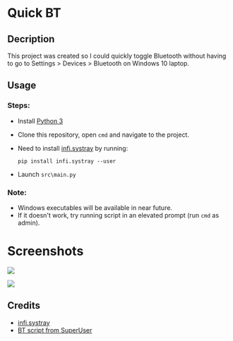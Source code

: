 # Quick BT

## Decription
This project was created so I could quickly toggle Bluetooth without having to go to Settings > Devices > Bluetooth
on Windows 10 laptop.

## Usage

### Steps:

- Install [Python 3](https://python.org/) 

- Clone this repository, open `cmd` and navigate to the project.

- Need to install [infi.systray](https://github.com/Infinidat/infi.systray) by running:

     `pip install infi.systray --user`

- Launch `src\main.py`

### Note:

- Windows executables will be available in near future.
- If it doesn't work, try running script in an elevated prompt (run `cmd` as admin).

# Screenshots

![](https://i.ibb.co/rmtmL9n/ss3.png)

![](https://i.ibb.co/RT5sfJd/ss2.png)


## Credits

- [infi.systray](https://github.com/Infinidat/infi.systray)
- [BT script from SuperUser](https://superuser.com/a/1293303)
